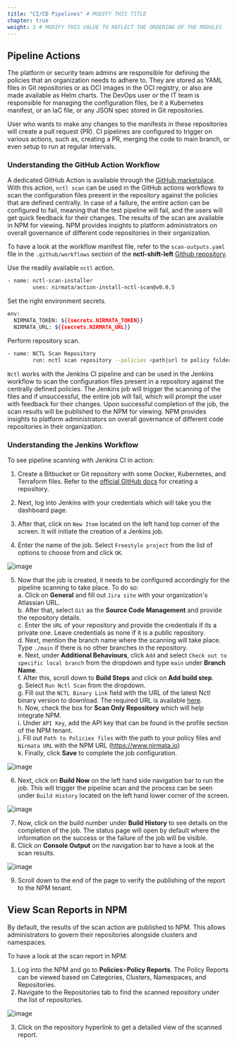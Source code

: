 ```yaml
---
title: "CI/CD Pipelines" # MODIFY THIS TITLE
chapter: true
weight: 2 # MODIFY THIS VALUE TO REFLECT THE ORDERING OF THE MODULES
---
```


## Pipeline Actions

The platform or security team admins are responsible for defining the policies that an organization needs to adhere to. They are stored as YAML files in Git repositories or as OCI images in the OCI registry, or also are made available as Helm charts. The DevOps user or the IT team is responsible for managing the configuration files, be it a Kubernetes manifest, or an IaC file, or any JSON spec stored in Git repositories.

User who wants to make any changes to the manifests in these repositories will create a pull request (PR). CI pipelines are configured to trigger on various actions, such as, creating a PR, merging the code to main branch, or even setup to run at regular intervals.

### Understanding the GitHub Action Workflow

A dedicated GitHub Action is available through the [GitHub marketplace](https://github.com/marketplace/actions/nctl-scan-installer). With this action, `nctl scan` can be used in the GitHub actions workflows to scan the configuration files present in the repository against the policies that are defined centrally. In case of a failure, the entire action can be configured to fail, meaning that the test pipeline will fail, and the users will get quick feedback for their changes. The results of the scan are available in NPM for viewing. NPM provides insights to platform administrators on overall governance of different code repositories in their organization.

To have a look at the workflow manifest file, refer to the `scan-outputs.yaml` file in the `.github/workflows` section of the **nctl-shift-left** [Github repository](https://github.com/nirmata/nctl-shift-left/).

Use the readily available `nctl` action.

````bash
- name: nctl-scan-installer
        uses: nirmata/action-install-nctl-scan@v0.0.5
````

Set the right environment secrets.
````bash
env:
  NIRMATA_TOKEN: ${{secrets.NIRMATA_TOKEN}}
  NIRMATA_URL: ${{secrets.NIRMATA_URL}}
````

Perform repository scan.
````bash
- name: NCTL Scan Repository
        run: nctl scan repository --policies <path|url to policy folder|repo>

````

`Nctl` works with the Jenkins CI pipeline and can be used in the Jenkins workflow to scan the configuration files present in a repository against the centrally defined policies. The Jenkins job will trigger the scanning of the files and if unsuccessful, the entire job will fail, which will prompt the user with feedback for their changes. Upon successful completion of the job, the scan results will be published to the NPM for viewing. NPM provides insights to platform administrators on overall governance of different code repositories in their organization.

### Understanding the Jenkins Workflow

To see pipeline scanning with Jenkins CI in action:

1. Create a Bitbucket or Git repository with some Docker, Kubernetes, and Terraform files. Refer to the [official GitHub docs](https://docs.github.com/en/repositories/creating-and-managing-repositories/quickstart-for-repositories) for creating a repository.
2. Next, log into Jenkins with your credentials which will take you the dashboard page.
3. After that, click on `New Item` located on the left hand top corner of the screen. It will initiate the creation of a Jenkins job.

4. Enter the name of the job. Select `Freestyle project` from the list of options to choose from and click `OK`.

![image](/images/jenkins-job-initiate.png)

5. Now that the job is created, it needs to be configured accordingly for the pipeline scanning to take place. To do so:<br>
    a. Click on **General** and fill out `Jira site` with your organization's Atlassian URL.<br>
    b. After that, select `Git` as the **Source Code Management** and provide the repository details.<br>
    c. Enter the `URL` of your repository and provide the credentials if its a private one. Leave credentials as none if it is a public repository.<br>
    d. Next, mention the branch name where the scanning will take place. Type `./main` if there is no other branches in the repository.<br>
    e. Next, under **Additional Behaviours**, click `Add` and select `Check out to specific local branch` from the dropdown and type `main` under **Branch Name**.<br>
    f. After this, scroll down to **Build Steps** and click on **Add build step**.<br>
    g. Select `Run Nctl Scan` from the dropdown.<br>
    g. Fill out the `NCTL Binary Link` field with the URL of the latest Nctl binary version to download. The required URL is available [here](https://downloads.nirmata.io/nctl/allreleases/).<br>
    h. Now, check the box for **Scan Only Repository** which will help integrate NPM.<br>
    i. Under `API Key`, add the API key that can be found in the profile section of the NPM tenant.<br>
    j. Fill out `Path to Policies files` with the path to your policy files and `Nirmata URL` with the NPM URL (https://www.nirmata.io)<br>
    k. Finally, click **Save** to complete the job configuration.

![image](/images/job-configure.png)

6. Next, click on **Build Now** on the left hand side navigation bar to run the job. This will trigger the pipeline scan and the process can be seen under `Build History` located on the left hand lower corner of the screen.

![image](/images/job-build.png)

7. Now, click on the build number under **Build History** to see details on the completion of the job. The status page will open by default where the information on the success or the failure of the job will be visible.
8. Click on **Console Output** on the navigation bar to have a look at the scan results.

![image](/images/job-output.png)

9. Scroll down to the end of the page to verify the publishing of the report to the NPM tenant.

## View Scan Reports in NPM

By default, the results of the scan action are published to NPM. This allows administrators to govern their repositories alongside clusters and namespaces.

To have a look at the scan report in NPM:

1. Log into the NPM and go to **Policies**>**Policy Reports**. The Policy Reports can be viewed based on Categories, Clusters, Namespaces, and Repositories.
2. Navigate to the Repositories tab to find the scanned repository under the list of repositories.

![image](/images/npm-repositories.png)

3. Click on the repository hyperlink to get a detailed view of the scanned report.

